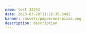 ```yaml
---
name: test 32343
date: 2023-03-28T11:16:35.548Z
banner: /assets/pepperoni-pizza.png
description: description
---
```

